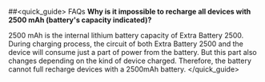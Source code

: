 ##<quick_guide> FAQs
**Why is it impossible to recharge all devices with 2500 mAh (battery's capacity indicated)?**

2500 mAh is the internal lithium battery capacity of Extra Battery 2500. During charging process, the circuit of both Extra Battery 2500 and the device will consume just a part of power from the battery. But this part also changes depending on the kind of device charged. Therefore, the battery cannot full recharge devices with a 2500mAh battery.
</quick_guide>
